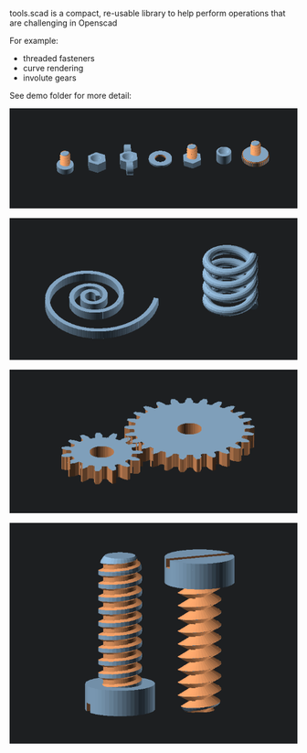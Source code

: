 

tools.scad is a compact, re-usable library to help perform operations that are challenging in Openscad

For example:

- threaded fasteners
- curve rendering
- involute gears


See demo folder for more detail:

![Fasteners](https://raw.githubusercontent.com/etray/openscad_tools/main/Images/fasteners.png?raw=true "Fasteners")

![Curves](https://github.com/etray/openscad_tools/blob/main/Images/curves.png?raw=true "Curves")

![Gears](https://github.com/etray/openscad_tools/blob/main/Images/gears.png?raw=true "Gears")

![Gears](https://github.com/etray/openscad_tools/blob/main/Images/threadTypes.png?raw=true "Thread Types")
